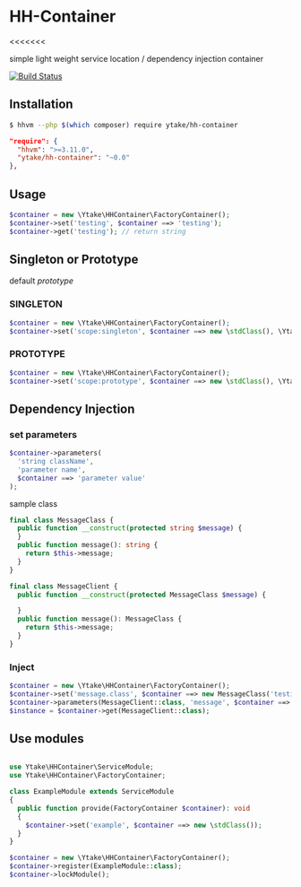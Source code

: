 # HH-Container

<<<<<<<

simple light weight service location / dependency injection container

[![Build Status](https://travis-ci.org/ytake/hh-container.svg?branch=develop
)](https://travis-ci.org/ytake/hh-container)

## Installation

```bash
$ hhvm --php $(which composer) require ytake/hh-container
```

```json
"require": {
  "hhvm": ">=3.11.0",
  "ytake/hh-container": "~0.0"
},
```

## Usage

```php
$container = new \Ytake\HHContainer\FactoryContainer();
$container->set('testing', $container ==> 'testing');
$container->get('testing'); // return string
```

## Singleton or Prototype

default *prototype*

### SINGLETON

```php
$container = new \Ytake\HHContainer\FactoryContainer();
$container->set('scope:singleton', $container ==> new \stdClass(), \Ytake\HHContainer\Scope::SINGLETON);
```

### PROTOTYPE

```php
$container = new \Ytake\HHContainer\FactoryContainer();
$container->set('scope:prototype', $container ==> new \stdClass(), \Ytake\HHContainer\Scope::PROTOTYPE);
```

## Dependency Injection

### set parameters

```php
$container->parameters(
  'string className',
  'parameter name',
  $container ==> 'parameter value'
);
```

sample class
```php
final class MessageClass {
  public function __construct(protected string $message) {
  }
  public function message(): string {
    return $this->message;
  }
}

final class MessageClient {
  public function __construct(protected MessageClass $message) {

  }
  public function message(): MessageClass {
    return $this->message;
  }
}
```

### Inject

```php
$container = new \Ytake\HHContainer\FactoryContainer();
$container->set('message.class', $container ==> new MessageClass('testing'));
$container->parameters(MessageClient::class, 'message', $container ==> $container->get('message.class'));
$instance = $container->get(MessageClient::class);
```

## Use modules

```php

use Ytake\HHContainer\ServiceModule;
use Ytake\HHContainer\FactoryContainer;

class ExampleModule extends ServiceModule
{
  public function provide(FactoryContainer $container): void
  {
    $container->set('example', $container ==> new \stdClass());
  }
}

```

```php
$container = new \Ytake\HHContainer\FactoryContainer();
$container->register(ExampleModule::class);
$container->lockModule();
```
